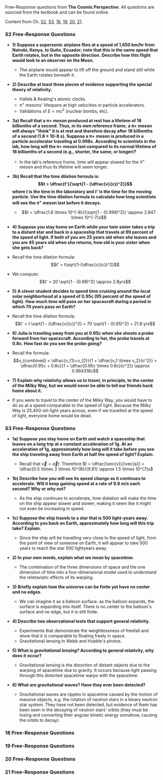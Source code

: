 Free-Response questions from **The Cosmic Perspective**. All questions are sourced from the textbook and can be found online.

Content from Ch. [S2](#s2-free-response-questions), [S3](#s3-free-response-questions), [18](#18-free-response-questions), [19](#19-free-response-questions), [20](#20-free-response-questions), [21](#21-free-response-questions).

### **S2 Free-Response Questions**

- **1) Suppose a supersonic airplane flies at a speed of 1,650 km/hr from Nairobi, Kenya, to Quito, Ecuador; note that this is the same speed that Earth rotates, but in the opposite direction. Describe how this flight would look to an observer on the Moon.**
  - The airplane would appear to lift off the ground and stand still while the Earth rotates beneath it.

- **2) Describe at least three pieces of evidence supporting the special theory of relativity.**
  - Hafele & Keating's atomic clocks.
  - $\pi ^+$ mesons' lifespans at high velocities in particle accelerators.
  - Validations of $E = mc^2$ (nuclear bombs, etc).

- **3a) Recall that a π+ meson produced at rest has a lifetime of 18 billionths of a second. Thus, in its own reference frame, a π+ meson will always "think" it is at rest and therefore decay after 18 billionths of a second (1.8 × 10-8 s). Suppose a π+ meson is produced in a particle accelerator traveling at 0.998c. According to scientists in the lab, how long will the π+ meson last compared to its normal lifetime of 18 billionths of a second (e.g., shorter, the same, or longer)?**
  - In the lab's reference frame, time will appear slowed for the $\pi ^ +$ meson and thus its lifetime will seem longer.

- **3b) Recall that the time dilation formula is: $$t = \dfrac{t'}{\sqrt{1 - (\dfrac{v}{c})^2}}$$ where *t* is the time in the laboratory and *t'* is the time for the moving particle. Use the time dilation formula to calculate how long scientists will see the $\pi ^{+}$ meson last before it decays.**
  - $$t = \dfrac{1.8 \times 10^{-8}}{\sqrt{1 - (0.998)^2}} \approx 2.847 \times 10^{-7}s$$

-  **4) Suppose you stay home on Earth while your twin sister takes a trip to a distant star and back in a spaceship that travels at 99 percent of the speed of light. If both of you are 25 years old when she leaves and you are 45 years old when she returns, how old is your sister when she gets back?**
  - Recall the time dilation formula: $$t' = t\sqrt{1-(\dfrac{v}{c})^2}$$
  - We compute: $$t' = 20 \sqrt{1 - (0.99)^2} \approx 2.8yrs$$

-  **5) A clever student decides to spend time cruising around the local solar neighborhood at a speed of 0.95c (95 percent of the speed of light). How much time will pass on her spacecraft during a period in which 70 years pass on Earth?**
  - Recall the time dilation formula: $$t' = t \sqrt{1 - (\dfrac{v}{c})^2} = 70 \sqrt{1 - (0.95)^2} = 21.8 yrs$$

-  **6) Julia is traveling away from you at 0.95c when she shoots a probe forward from her spacecraft. According to her, the probe travels at 0.8c. How fast do you see the probe going?**
  - Recall the formula: $$v_{combined} = \dfrac{v_{1}+v_{2}}{1 + \dfrac{v_1 \times v_2}{c^2}} = \dfrac{0.95c + 0.8c}{1 + \dfrac{0.95c \times 0.8c}{c^2}} \approx 0.994318c$$
  

-  **7) Explain why relativity allows us to travel, in principle, to the center of the Milky Way, but we would never be able to tell our friends back home about it.**
  - If you were to travel to the center of the Milky Way, you would have to do so at a speed comparable to the speed of light. Because the Milky Way is 25,400-ish light years across, even if we travelled at the speed of light, everyone home would be dead.

### **S3 Free-Response Questions**

- **1a) Suppose you stay home on Earth and watch a spaceship that leaves on a long trip at a constant acceleration of 1g. At an acceleration of 1g, approximately how long will it take before you see the ship traveling away from Earth at half the speed of light? Explain.**
  - Recall that $\vec{v} = \vec{a}t.$ Therefore $t = \dfrac{\vec{v}}{\vec{a}} = \dfrac{0.5 \times 3 \times 10^{8}}{9.81} \approx 1.5 \times 10^{7}s$

- **1b) Describe how you will see its speed change as it continues to accelerate. Will it keep gaining speed at a rate of 9.8 m/s each second? Why or why not?**
  - As the ship continues to accelerate, time dialation will make the time on the ship appear slower and slower, making it seem like it might not even be increasing in speed.

- **1c) Suppose the ship travels to a star that is 500 light-years away. According to you back on Earth, approximately how long will this trip take? Explain.**
  - Since the ship will be travelling very close to the speed of light, from the point of view of someone on Earth, it will appear to take 500 years to reach the star 500 lightyears away.

- **2) In your own words, explain what we mean by spacetime.**
  - The combination of the three dimensions of space and the one dimension of time into a four-dimensional model used to understand the reletavistic effects of its warping.

- **3) Briefly explain how the universe can be finite yet have no center and no edges.**
  - We can imagine it as a balloon surface: as the balloon expands, the surface is expanding into itself. There is no center to the balloon's surface and no edge, but it is still finite.

- **4) Describe two observational tests that support general relativity.**
  - Experiments that demonstrate the weightlessness of freefall and show that it is comparable to floating freely in space.
  - Gravitational lensing in Webb and Hubble's photos.

- **5) What is *gravitational lensing?* According to general relativity, why does it occur?**
  - Gravitational lensing is the distortion of distant objects due to the warping of spacetime due to gravity. It occurs because light passing through this distorted spacetime warps with the spacetime.

- **6) What are gravitational waves? Have they ever been detected?**
  - Gravitational waves are ripples in spacetime caused by the motion of massive objects, e.g. the rotation of neutron stars in a binary neutron star system. They have not been detected, but evidence of them has been seen in the decaying of neutron stars' orbits (they must be losing and converting their angular kinetic energy somehow, causing the orbits to decay).

### **18 Free-Response Questions**

### **19 Free-Response Questions**

### **20 Free-Response Questions**

### **21 Free-Response Questions**
